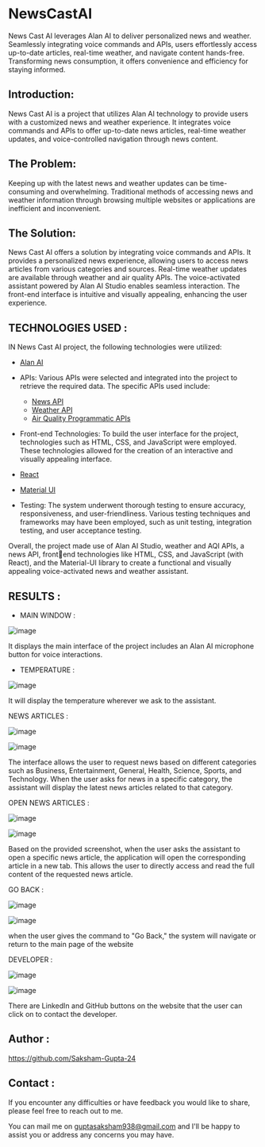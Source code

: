 # NewsCastAI
News Cast AI leverages Alan AI to deliver personalized news and weather. Seamlessly integrating voice commands and APIs, users effortlessly access up-to-date articles, real-time weather, and navigate content hands-free. Transforming news consumption, it offers convenience and efficiency for staying informed.

## Introduction:
News Cast AI is a project that utilizes Alan AI technology to provide users with a customized news and weather experience. It integrates voice commands and APIs to offer up-to-date news articles, real-time weather updates, and voice-controlled navigation through news content.

## The Problem:
Keeping up with the latest news and weather updates can be time-consuming and overwhelming. Traditional methods of accessing news and weather information through browsing multiple websites or applications are inefficient and inconvenient.

## The Solution:
News Cast AI offers a solution by integrating voice commands and APIs. It provides a personalized news experience, allowing users to access news articles from various categories and sources. Real-time weather updates are available through weather and air quality APIs. The voice-activated assistant powered by Alan AI Studio enables seamless interaction. The front-end interface is intuitive and visually appealing, enhancing the user experience.

## TECHNOLOGIES USED :

IN News Cast AI project, the following technologies were 
utilized:


- [Alan AI](https://alan.app)

* APIs: Various APIs were selected and integrated into the project to retrieve the 
required data. The specific APIs used include:
 
   - [News API](https://newsapi.org)
   - [Weather API](https://www.weatherapi.com/)
   - [Air Quality Programmatic APIs](https://aqicn.org/api/)
      
      
* Front-end Technologies: To build the user interface for the project, technologies 
such as HTML, CSS, and JavaScript were employed. These technologies allowed 
for the creation of an interactive and visually appealing interface.

- [React](https://reactjs.org)

- [Material UI](https://mui.com)

* Testing: The system underwent thorough testing to ensure accuracy, 
responsiveness, and user-friendliness. Various testing techniques and 
frameworks may have been employed, such as unit testing, integration testing, 
and user acceptance testing.

Overall, the project made use of Alan AI Studio, weather and AQI APIs, a news API, frontend technologies like HTML, CSS, and JavaScript (with React), and the Material-UI library 
to create a functional and visually appealing voice-activated news and weather assistant.

## RESULTS : 


* MAIN WINDOW : 


![image](https://github.com/Saksham-Gupta-24/NewsCastAI/assets/114461220/b16eae35-7251-44fb-9975-d9b45411357e)

It displays the main interface of the project includes an Alan AI microphone button for voice interactions.


* TEMPERATURE :


![image](https://github.com/Saksham-Gupta-24/NewsCastAI/assets/114461220/508a246c-881a-43a1-8376-82f8e13f4746)



It will display the temperature wherever we ask to the assistant.


NEWS ARTICLES :

![image](https://github.com/Saksham-Gupta-24/NewsCastAI/assets/114461220/2031c4a5-efa2-425e-bef8-04fefeed2bf1)

![image](https://github.com/Saksham-Gupta-24/NewsCastAI/assets/114461220/09b3af36-3759-41b3-9a92-750a994faa1f)

The interface allows the user to request news based on different categories such as Business, Entertainment, General, Health, Science, Sports, and Technology. When the user asks for news in a specific category, the assistant will display the latest news articles related to that category.


OPEN NEWS ARTICLES :

![image](https://github.com/Saksham-Gupta-24/NewsCastAI/assets/114461220/ea90a0fc-7b0d-49b0-b140-e5e729f5a8a6)


![image](https://github.com/Saksham-Gupta-24/NewsCastAI/assets/114461220/95dd1b4a-9b6d-422f-a8a9-fcb55651c352)


Based on the provided screenshot, when the user asks the assistant to open a specific news article, the application will open the corresponding article in a new tab. This allows the user to directly access and read the full content of the requested news article.


GO BACK :

![image](https://github.com/Saksham-Gupta-24/NewsCastAI/assets/114461220/1424db74-ce21-471a-ad31-7ddf4d958632)

![image](https://github.com/Saksham-Gupta-24/NewsCastAI/assets/114461220/f8e1f246-0acf-47e3-bae5-4cf14f4a7ae3)

when the user gives the command to "Go Back," the system will navigate or return to the main page of the website


DEVELOPER :

![image](https://github.com/Saksham-Gupta-24/NewsCastAI/assets/114461220/55094e2d-f1d7-42e7-8770-fd690d05d7ff)

![image](https://github.com/Saksham-Gupta-24/NewsCastAI/assets/114461220/d9e632e8-23a2-4e73-9d65-a921561494dc)

There are LinkedIn and GitHub buttons on the website that the user can click on to contact the developer.




## Author :

https://github.com/Saksham-Gupta-24


## Contact :

If you encounter any difficulties or have feedback you would like to share, please feel free to reach out to me. 

You can mail me on guptasaksham938@gmail.com and I'll be happy to assist you or address any concerns you may have.
